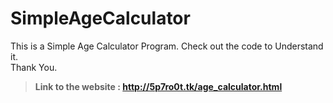 # SimpleAgeCalculator
This is a Simple Age Calculator Program. Check out the code to Understand it. 
<br>
Thank You.

>**__Link to the website : http://5p7ro0t.tk/age_calculator.html__**
